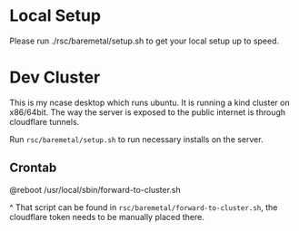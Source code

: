 # Local Setup

Please run ./rsc/baremetal/setup.sh to get your local setup up to speed.

# Dev Cluster

This is my ncase desktop which runs ubuntu. It is running a kind cluster on x86/64bit.
The way the server is exposed to the public internet is through cloudflare tunnels.

Run `rsc/baremetal/setup.sh` to run necessary installs on the server.

## Crontab

@reboot /usr/local/sbin/forward-to-cluster.sh

^ That script can be found in `rsc/baremetal/forward-to-cluster.sh`, the cloudflare token needs to be manually placed there.
